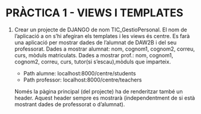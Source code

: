 # PRÀCTICA 1 - VIEWS I TEMPLATES


1. Crear un projecte de DJANGO de nom TIC_GestioPersonal.
El nom de l’aplicació a on s’hi afegiran els templates i les views és centre.
Es farà una aplicació per mostrar dades de l’alumnat de DAW2B i del seu professorat.
Dades a mostrar alumnat: nom, cognom1, cognom2, correu, curs, mòduls matriculats.
Dades a mostrar prof.: nom, cognom1, cognom2, correu, curs, tutor(si s’escau),mòduls que imparteix.

   - Path alumne: localhost:8000/centre/students
   - Path professor: localhost:8000/centre/teachers

    Només la pàgina principal (del projecte) ha de renderitzar també un header. Aquest header sempre es mostrarà (independentment de si està mostrant dades de professorat o d’alumnat).